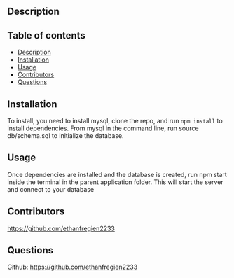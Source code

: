 ## Description
  

  ## Table of contents
  * [Description](#description)
  * [Installation](#installation)
  * [Usage](#usage)
  * [Contributors](#contributors)
  * [Questions](#questions)

  ## Installation
  To install, you need to install mysql, clone the repo, and run `npm install` to install dependencies. From mysql in the command line, run source db/schema.sql to initialize the database.

  ## Usage
  Once dependencies are installed and the database is created, run npm start inside the terminal in the parent application folder. This will start the server and connect to your database


  ## Contributors
https://github.com/ethanfregien2233

  

  ## Questions
  Github: https://github.com/ethanfregien2233 </br>
  